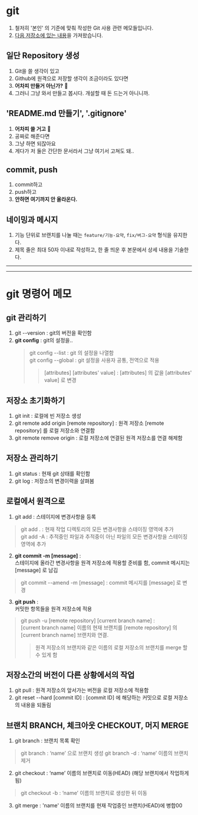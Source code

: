 # git
1. 철저히 '본인' 의 기준에 맞춰 작성한 Git 사용 관련 메모들입니다.
2. [다음 저장소에 있는 내용](https://github.com/Yuny2036/TIG/blob/main/memos/git/ko-kr.md)을 가져왔습니다. 

## 일단 Repository 생성
1. Git을 쓸 생각이 있고
2. Github에 원격으로 저장할 생각이 조금이라도 있다면
3. **어차피 만들거 아닌가?** 🤔
4. 그러니 그냥 와서 만들고 봅시다. 개설할 때 돈 드는거 아니니까.

##  'README.md 만들기', '.gitignore'
1. **어차피 쓸 거고** 🤔
2. 공짜로 해준다면
3. 그냥 하면 되잖아요
4. 게다가 저 둘은 간단한 문서라서 그냥 여기서 고쳐도 돼..

## commit, push
1. commit하고
2. push하고
3. **안하면 여기까지 안 올라온다.**

## 네이밍과 메시지
1. 기능 단위로 브랜치를 나눌 때는 `feature/기능-요약`, `fix/버그-요약` 형식을 유지한다.
2. 제목 줄은 최대 50자 이내로 작성하고, 한 줄 띄운 후 본문에서 상세 내용을 기술한다.

-----
-----
# git 명령어 메모
## git 관리하기
1. git --version : git의 버전을 확인함
2. **git config** : git의 설정을..
   > git config --list : git 의 설정을 나열함  
   > git config --global : git 설정을 사용자 공통, 전역으로 적용
   >> \[attributes] \[attributes' value] : \[attributes] 의 값을 \[attributes' value] 로 변경

## 저장소 초기화하기
1. git init : 로컬에 빈 저장소 생성
2. git remote add origin \[remote repository] : 원격 저장소 \[remote repository] 를 로컬 저장소와 연결함
3. git remote remove origin : 로컬 저장소에 연결된 원격 저장소를 연결 해제함

## 저장소 관리하기
1. git status : 현재 git 상태를 확인함
2. git log : 저장소의 변경이력을 살펴봄

## 로컬에서 원격으로
1. git add : 스테이지에 변경사항을 등록
> git add . : 현재 작업 디렉토리의 모든 변경사항을 스테이징 영역에 추가  
> git add -A : 추적중인 파일과 추적중이 아닌 파일의 모든 변경사항을 스테이징 영역에 추가
2. **git commit -m \[message]** :  
   스테이지에 올라간 변경사항을 원격 저장소에 적용할 준비를 함, commit 메시지는 \[message] 로 남김
> git commit --amend -m \[message] : commit 메시지를 \[message] 로 변경
3. **git push** :  
   커밋한 항목들을 원격 저장소에 적용
> git push -u \[remote repository] \[current branch name] :  
> \[current branch name] 이름의 현재 브랜치를 \[remote repository] 의 \[current branch name] 브랜치와 연결.
>> 원격 저장소의 브랜치와 같은 이름의 로컬 저장소의 브랜치를 merge 할 수 있게 함

## 저장소간의 버전이 다른 상황에서의 작업
1. git pull : 원격 저장소의 앞서가는 버전을 로컬 저장소에 적용함
2. git reset --hard \[commit ID] : \[commit ID] 에 해당하는 커밋으로 로컬 저장소의 내용을 되돌림  

## 브랜치 BRANCH, 체크아웃 CHECKOUT, 머지 MERGE
1. git branch : 브랜치 목록 확인
> git branch <name> : ‘name’ 으로 브랜치 생성 
> git branch -d <name> : ‘name’ 이름의 브랜치 제거
2. git checkout <name> : ‘name’ 이름의 브랜치로 이동(HEAD) (해당 브랜치에서 작업하게 됨)
> git checkout -b <name> : ‘name’ 이름의 브랜치로 생성한 뒤 이동
3. git merge <name> : 'name' 이름의 브랜치를 현재 작업중인 브랜치(HEAD)에 병합00